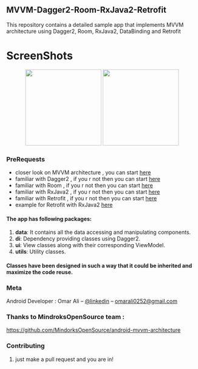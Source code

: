 ## MVVM-Dagger2-Room-RxJava2-Retrofit
This repository contains a detailed sample app that implements MVVM architecture using Dagger2, Room, RxJava2, DataBinding and Retrofit

# ScreenShots

<p align="center">
  <img src="https://github.com/OmarAliSaid/MVVM-Dagger2-Room-RxJava2-Retrofit/blob/master/screenshot/Screenshot_0.jpeg" width="200"/>
  <img src="https://github.com/OmarAliSaid/MVVM-Dagger2-Room-RxJava2-Retrofit/blob/master/screenshot/Screenshot_1.jpeg" width="200"/>
</p>

### PreRequests
* closer look on MVVM architecture , you can start <a href="https://medium.com/upday-devs/android-architecture-patterns-part-3-model-view-viewmodel-e7eeee76b73b">here</a> 
* familiar with Dagger2 , if you r not then you can start <a href="https://blog.mindorks.com/a-complete-guide-to-learn-dagger-2-b4c7a570d99c">here</a> 
* familiar with Room , if you r not then you can start <a href="https://medium.freecodecamp.org/room-sqlite-beginner-tutorial-2e725e47bfab">here</a> 
* familiar with RxJava2 , if you r not then you can start <a href="https://medium.com/@factoryhr/understanding-java-rxjava-for-beginners-5eacb8de12ca">here</a>
* familiar with Retrofit , if you r not then you can start <a href="https://medium.com/@prakash_pun/retrofit-a-simple-android-tutorial-48437e4e5a23">here</a>
* example for Retrofit with RxJava2 <a href="https://medium.com/3xplore/handling-api-calls-using-retrofit-2-and-rxjava-2-187y71c891b6ae">here</a>

#### The app has following packages:
1. **data**: It contains all the data accessing and manipulating components.
2. **di**: Dependency providing classes using Dagger2.
3. **ui**: View classes along with their corresponding ViewModel.
4. **utils**: Utility classes.

#### Classes have been designed in such a way that it could be inherited and maximize the code reuse.

### Meta
Android Developer : Omar Ali – [@linkedin](https://www.linkedin.com/in/omarali-s/) – omarali0252@gmail.com

### Thanks to MindroksOpenSource team :
https://github.com/MindorksOpenSource/android-mvvm-architecture

### Contributing

1. just make a pull request and you are in!
